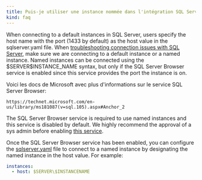 ```yaml
---
title: Puis-je utiliser une instance nommée dans l'intégration SQL Server?
kind: faq
---
```


When connecting to a default instances in SQL Server, users specify the host name with the port (1433 by default) as the host value in the sqlserver.yaml file. When [troubleshooting connection issues with SQL Server][1], make sure we are connecting to a default instance or a named instance. Named instances can be connected using the $SERVER\$INSTANCE_NAME syntax, but only if the SQL Server Browser service is enabled since this service provides the port the instance is on.

Voici les docs de Microsoft avec plus d'informations sur le service SQL Server Browser:
```
https://technet.microsoft.com/en-us/library/ms181087(v=sql.105).aspx#Anchor_2
```

The SQL Server Browser service is required to use named instances and this service is disabled by default. We highly recommend the approval of a sys admin before enabling [this service][2].

Once the SQL Server Browser service has been enabled, you can configure the [sqlserver.yaml][3] file to connect to a named instance by designating the named instance in the host value. For example:

```yaml
instances:
  - host: $SERVER\$INSTANCENAME
```

[1]: /integrations/faq/connection-issues-with-the-sql-server-integration
[2]: https://technet.microsoft.com/en-us/library/ms165734(v=sql.90.aspx)
[3]: https://github.com/DataDog/integrations-core/blob/5.17.x/sqlserver/conf.yaml.example#L61
